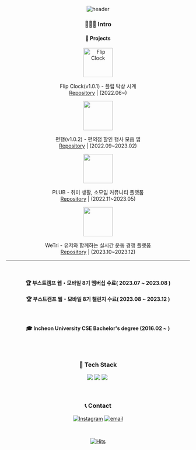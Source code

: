 <!-- ### Blog -->
<!-- BLOG-POST-LIST:START -->
<!-- - [아직도 Swift에서 print문을 쓰고있나요?](https://velog.io/@whitehyun/%EC%95%84%EC%A7%81%EB%8F%84-Swift%EC%97%90%EC%84%9C-print%EB%AC%B8%EC%9D%84-%EC%93%B0%EA%B3%A0%EC%9E%88%EB%82%98%EC%9A%94)
- [[iOS] Xcode Template을 이용하여 파일 구성 자동화하기](https://velog.io/@whitehyun/iOS-Xcode-Template%EC%9D%84-%EC%9D%B4%EC%9A%A9%ED%95%98%EC%97%AC-%ED%8C%8C%EC%9D%BC%EC%9D%84-%EC%89%BD%EA%B2%8C-%EA%B5%AC%EC%84%B1%ED%95%98%EA%B8%B0)
- [[Git] PR을 git branch로 가져와서 보는 법](https://velog.io/@whitehyun/Git-PR%EC%9D%84-git-branch%EB%A1%9C-%EA%B0%80%EC%A0%B8%EC%99%80%EC%84%9C-%EB%B3%B4%EB%8A%94-%EB%B2%95)
- [[iOS] http 통신 가능하도록 설정하기](https://velog.io/@whitehyun/iOS-http-%ED%86%B5%EC%8B%A0-%EA%B0%80%EB%8A%A5%ED%95%98%EB%8F%84%EB%A1%9D-%EC%84%A4%EC%A0%95%ED%95%98%EA%B8%B0)
- [[iOS] UICollectionViewCompositionalLayout](https://velog.io/@whitehyun/iOS-UICollectionViewCompositionalLayout) -->
<!-- BLOG-POST-LIST:END -->


<div align="center">

![header](https://capsule-render.vercel.app/api?type=wave&section=header&color=ededed&fontColor=ffffff&height=150&fontSize=80&animation=fadeIn)

<h3 align="center">🧑🏻‍💻 Intro</h3>
<h4>
  🔨 Projects
</h4>

<a href="https://apps.apple.com/app/flip-clock-탁상시계/id1633579148"><img alt="Flip Clock" width="80px" src="https://user-images.githubusercontent.com/57972338/198289621-6dab00d1-7f0e-4851-b2b1-1800909b1b24.png"/></a>

Flip Clock(v1.0.1) - 플립 탁상 시계
<br/>
[Repository](https://github.com/WhiteHyun/FlipClock/tree/v1.0.1) | (2022.06~)
<br/>

<a href="https://apps.apple.com/kr/app/%ED%8E%B8%ED%96%89/id1665633509"><img width="80px" src="https://user-images.githubusercontent.com/57972338/210321655-881688c4-c1ca-437d-b795-c1840154294b.png"/></a>

편행(v1.0.2) - 편의점 할인 행사 모음 앱
<br/>
[Repository](https://github.com/iOS-PPAK/PyeonHaeng) | (2022.09~2023.02)
<br/>

<img width="80px" src="https://user-images.githubusercontent.com/57972338/210328485-11e984a0-f7b0-463f-b855-cf46f4ed86c6.png"/>

PLUB - 취미 생활, 소모임 커뮤니티 플랫폼
<br/>
[Repository](https://github.com/WhiteHyun/PLUB-iOS) | (2022.11~2023.05)
<br/>

<img width="80px" src="https://github.com/WhiteHyun/WhiteHyun/assets/57972338/8b832295-e5f0-4972-92dd-884843ce174d"/>

WeTri - 유저와 함께하는 실시간 운동 경쟁 플랫폼
<br/>
[Repository](https://github.com/boostcampwm2023/iOS08-WeTri) | (2023.10~2023.12)
<br/>

---

<br/>
  
#### 🏆 부스트캠프 웹・모바일 8기 멤버십 수료( 2023.07 ~ 2023.08 )

#### 🏆 부스트캠프 웹・모바일 8기 챌린지 수료( 2023.08 ~ 2023.12 )

<br/>

#### 🎓 Incheon University CSE Bachelor's degree (2016.02 ~ )

  
<br/>
<br/>

### 🧱 Tech Stack

<div>
  <img src="https://img.shields.io/badge/iOS-black?style=flat-square&logo=apple&logoColor=white"/>
  <img src="https://img.shields.io/badge/Swift-red?style=flat-square&logo=swift&logoColor=white"/>
  <img src="https://img.shields.io/badge/Python-3776AB?style=flat-square&logo=Python&logoColor=white"/></a>&nbsp
</div>

<br/>
<br/>

### 📞 Contact

[![Instagram](https://img.shields.io/badge/Instagram-E4405F?style=flat-square&logo=Instagram&logoColor=white)](https://instagram.com/whi7ehyun) [![email](https://img.shields.io/badge/Gmail-EA4335?style=flat-square&logo=Gmail&logoColor=white)](mailto:whi7ehyun@gmail.com)

<br/>

[![Hits](https://hits.seeyoufarm.com/api/count/incr/badge.svg?url=https%3A%2F%2Fgithub.com%2Fwhitehyun&count_bg=%23FFB7C5&title_bg=%23555555&icon=github.svg&icon_color=%23E7E7E7&title=hits&edge_flat=false)](https://hits.seeyoufarm.com)

</div>
